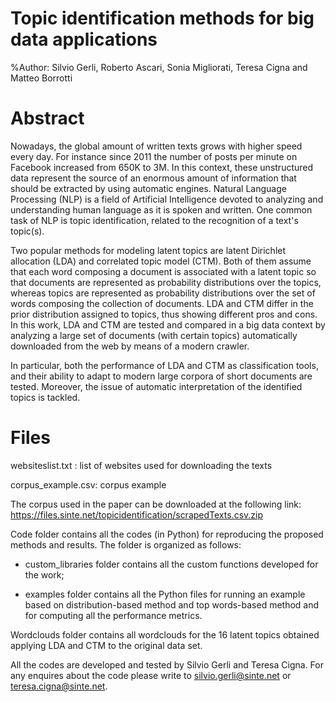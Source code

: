 # Topic identification methods for big data applications
%Author: Silvio Gerli, Roberto Ascari, Sonia Migliorati, Teresa Cigna and Matteo Borrotti

# Abstract
Nowadays, the global amount of written texts grows with higher speed every day. For instance since 2011 the number of posts per minute on Facebook increased from 650K to 3M. In this context, these unstructured data represent the source of an enormous amount of information that should be extracted by using automatic engines. Natural Language Processing (NLP) is a field of Artificial Intelligence devoted to analyzing and understanding human language as it is spoken and written. One common task of NLP is topic identification, related to the recognition of a text's topic(s). 
 
Two popular methods for modeling latent topics are latent Dirichlet allocation (LDA) and correlated topic model (CTM). Both of them assume that each word composing a document is associated with a latent topic so that documents are represented as probability distributions over the topics, whereas topics are represented as probability distributions over the set of words composing the collection of documents. 
LDA and CTM differ in the prior distribution assigned to topics, thus showing different pros and cons.
In this work, LDA and CTM are tested and compared in a big data context by analyzing a  large set of documents (with certain topics) automatically downloaded from the web by means of a modern crawler.

In particular,  both the performance of LDA and CTM as classification tools, and their ability to adapt to modern large corpora of short documents are tested. Moreover, the issue of automatic interpretation of the identified topics is tackled.

# Files
websiteslist.txt : list of websites used for downloading the texts 

corpus_example.csv: corpus example 

The corpus used in the paper can be downloaded at the following link: https://files.sinte.net/topicidentification/scrapedTexts.csv.zip

Code folder contains all the codes (in Python) for reproducing the proposed methods and results. The folder is organized as follows:

- custom_libraries folder contains all the custom functions developed for the work;

- examples folder contains all the Python files for running an example based on distribution-based method and top words-based method and for computing all the performance metrics.

Wordclouds folder contains all wordclouds for the 16 latent topics obtained applying LDA and CTM to the original data set.

All the codes are developed and tested by Silvio Gerli and Teresa Cigna. For any enquires about the code please write to silvio.gerli@sinte.net or teresa.cigna@sinte.net.
